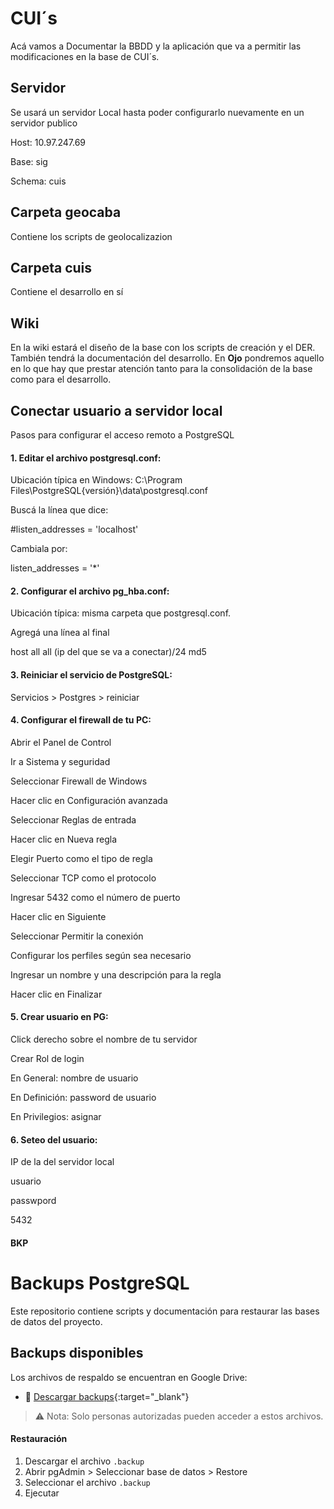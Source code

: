 # CUI´s

Acá vamos a Documentar la BBDD y la aplicación que va a permitir las modificaciones en la base de CUI´s. 

## Servidor
Se usará un servidor Local hasta poder configurarlo nuevamente en un servidor publico

Host: 10.97.247.69

Base: sig

Schema: cuis

## Carpeta geocaba

Contiene los scripts de geolocalizazion

## Carpeta cuis

Contiene el desarrollo en sí

## Wiki

En la wiki estará el diseño de la base con los scripts de creación y el DER. También tendrá la documentación del desarrollo. En **Ojo** pondremos aquello en lo que hay que prestar atención tanto para la consolidación de la base como para el desarrollo.

## Conectar usuario a servidor local
Pasos para configurar el acceso remoto a PostgreSQL

#### 1. Editar el archivo postgresql.conf:
Ubicación típica en Windows: C:\Program Files\PostgreSQL\{versión}\data\postgresql.conf

Buscá la línea que dice:

#listen_addresses = 'localhost'

Cambiala por:

listen_addresses = '*'

#### 2. Configurar el archivo pg_hba.conf:
Ubicación típica: misma carpeta que postgresql.conf.

Agregá una línea al final 

host    all    all    (ip del que se va a conectar)/24    md5

#### 3. Reiniciar el servicio de PostgreSQL:
Servicios > Postgres > reiniciar

#### 4. Configurar el firewall de tu PC:
Abrir el Panel de Control

Ir a Sistema y seguridad

Seleccionar Firewall de Windows

Hacer clic en Configuración avanzada

Seleccionar Reglas de entrada

Hacer clic en Nueva regla

Elegir Puerto como el tipo de regla

Seleccionar TCP como el protocolo

Ingresar 5432 como el número de puerto

Hacer clic en Siguiente

Seleccionar Permitir la conexión

Configurar los perfiles según sea necesario

Ingresar un nombre y una descripción para la regla

Hacer clic en Finalizar

#### 5. Crear usuario en PG:
Click derecho sobre el nombre de tu servidor

Crear Rol de login

En General: nombre de usuario

En Definición: password de usuario

En Privilegios: asignar

#### 6. Seteo del usuario:
IP de la  del servidor local

usuario

passwpord

5432

#### BKP

# Backups PostgreSQL

Este repositorio contiene scripts y documentación para restaurar las bases de datos del proyecto.

## Backups disponibles

Los archivos de respaldo se encuentran en Google Drive:

- 🔸 [Descargar backups](https://drive.google.com/drive/folders/1sWr3I1TgtAHMXomZxwaIM5HqupFoR4Rb?usp=sharing){:target="_blank"}

> ⚠️ Nota: Solo personas autorizadas pueden acceder a estos archivos.

#### Restauración

1. Descargar el archivo `.backup`
2. Abrir pgAdmin > Seleccionar base de datos > Restore
3. Seleccionar el archivo `.backup`
4. Ejecutar


